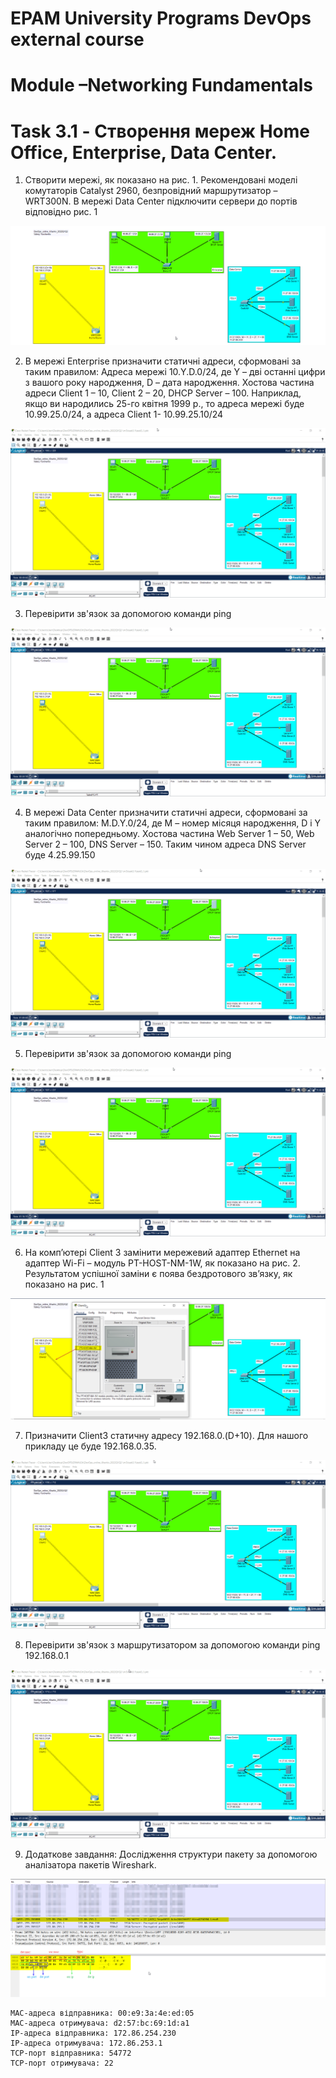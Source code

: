 # EPAM University Programs DevOps external course
# Module –Networking Fundamentals

# Task 3.1 - Створення мереж Home Office, Enterprise, Data Center.

1. Створити мережі, як показано на рис. 1. Рекомендовані моделі комутаторів Catalyst 2960, безпровідний маршрутизатор – WRT300N. В мережі Data Center підключити сервери до портів відповідно рис. 1 

![Image alt](img/task_3-1_Item_1.png)

2. В мережі Enterprise призначити статичні адреси, сформовані за таким правилом: Адреса мережі 10.Y.D.0/24, де Y – дві останні цифри з вашого року народження, D – дата народження. Хостова частина адреси Client 1 – 10, Client 2 – 20, DHCP Server – 100. Наприклад, якщо ви народились 25-го квітня 1999 р., то адреса мережі буде 10.99.25.0/24, а адреса Client 1- 10.99.25.10/24 

![Image alt](img/task_3-1_Item_2.gif)

3. Перевірити зв'язок за допомогою команди ping

![Image alt](img/task_3-1_Item_3.gif)

4. В мережі Data Center призначити статичні адреси, сформовані за таким правилом: M.D.Y.0/24, де М – номер місяця народження, D і Y аналогічно попередньому. Хостова частина Web Server 1 – 50, Web Server 2 – 100, DNS Server – 150. Таким чином адреса DNS Server буде 4.25.99.150 

![Image alt](img/task_3-1_Item_4.gif)

5. Перевірити зв'язок за допомогою команди ping 

![Image alt](img/task_3-1_Item_5.gif)

6. На комп’ютері Client 3 замінити мережевий адаптер Ethernet на адаптер Wi-Fi – модуль PT-HOST-NM-1W, як показано на рис. 2. Результатом успішної заміни є поява бездротового зв’язку, як показано на рис. 1

![Image alt](img/task_3-1_Item_6.png)

7. Призначити Сlient3 статичну адресу 192.168.0.(D+10). Для нашого прикладу це буде 192.168.0.35. 

![Image alt](img/task_3-1_Item_7.gif)

8. Перевірити зв'язок з маршрутизатором за допомогою команди ping 192.168.0.1

![Image alt](img/task_3-1_Item_8.gif)

9. Додаткове завдання: Дослідження структури пакету за допомогою аналізатора пакетів Wireshark.

![Image alt](img/task_3-1_Item_9.png)

```
MAC-адреса відправника: 00:e9:3a:4e:ed:05
MAC-адреса отримувача: d2:57:bc:69:1d:a1
IP-адреса відправника: 172.86.254.230
IP-адреса отримувача: 172.86.253.1
TCP-порт відправника: 54772
TCP-порт отримувача: 22
```
